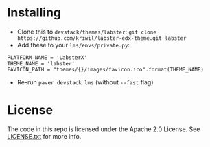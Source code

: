 Installing
==========

- Clone this to `devstack/themes/labster`: `git clone https://github.com/kriwil/labster-edx-theme.git labster`
- Add these to your `lms/envs/private.py`:

```
PLATFORM_NAME = 'LabsterX'
THEME_NAME = 'labster'
FAVICON_PATH = "themes/{}/images/favicon.ico".format(THEME_NAME)
```

- Re-run `paver devstack lms` (without `--fast` flag)

License
=======

The code in this repo is licensed under the Apache 2.0 License.
See [LICENSE.txt](LICENSE.txt) for more info.
